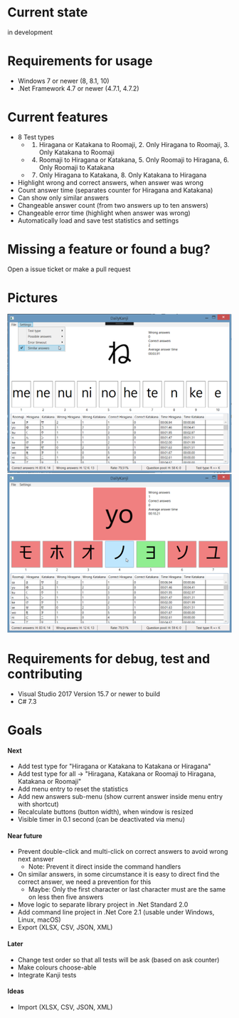 # Current state
in development

# Requirements for usage
* Windows 7 or newer (8, 8.1, 10)
* .Net Framework 4.7 or newer (4.7.1, 4.7.2)

# Current features
* 8 Test types
  * 1. Hiragana or Katakana to Roomaji, 2. Only Hiragana to Roomaji, 3. Only Katakana to Roomaji
  * 4. Roomaji to Hiragana or Katakana, 5. Only Roomaji to Hiragana, 6. Only Roomaji to Katakana
  * 7. Only Hiragana to Katakana, 8. Only Katakana to Hiragana
* Highlight wrong and correct answers, when answer was wrong
* Count answer time (separates counter for Hiragana and Katakana)
* Can show only similar answers
* Changeable answer count (from two answers up to ten answers)
* Changeable error time (highlight when answer was wrong)
* Automatically load and save test statistics and settings

# Missing a feature or found a bug?
Open a issue ticket or make a pull request

# Pictures
![Daily Kanji](DailyKanji.png)
![Daily Kanji - Error](DailyKanji-Error.png)

# Requirements for debug, test and contributing
* Visual Studio 2017 Version 15.7 or newer to build
* C# 7.3

# Goals

#### Next
* Add test type for "Hiragana or Katakana to Katakana or Hiragana"
* Add test type for all -> "Hiragana, Katakana or Roomaji to Hiragana, Katakana or Roomaji"
* Add menu entry to reset the statistics
* Add new answers sub-menu (show current answer inside menu entry with shortcut)
* Recalculate buttons (button width), when window is resized
* Visible timer in 0.1 second (can be deactivated via menu)

#### Near future
* Prevent double-click and multi-click on correct answers to avoid wrong next answer
  * Note: Prevent it direct inside the command handlers
* On similar answers, in some circumstance it is easy to direct find the correct answer, we need a prevention for this 
  * Maybe: Only the first character or last character must are the same on less then five answers
* Move logic to separate library project in .Net Standard 2.0
* Add command line project in .Net Core 2.1 (usable under Windows, Linux, macOS)
* Export (XLSX, CSV, JSON, XML)

#### Later
* Change test order so that all tests will be ask (based on ask counter)
* Make colours choose-able
* Integrate Kanji tests

#### Ideas
* Import (XLSX, CSV, JSON, XML)

